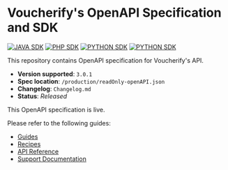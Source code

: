 # Voucherify's OpenAPI Specification and SDK

[![JAVA SDK](https://img.shields.io/badge/JAVA-SDK-FF0000?logo=openjdk&logoColor=red)](https://github.com/voucherifyio/sdk-java-openapi-based)
[![PHP SDK](https://img.shields.io/badge/PHP-SDK-777BB4?logo=php&logoColor=white)](https://github.com/voucherifyio/sdk-php-openapi-based)
[![PYTHON SDK](https://img.shields.io/badge/PYTHON-SDK-58ad09?logo=python&logoColor=green)](https://github.com/voucherifyio/sdk-python-openapi-based)
[![PYTHON SDK](https://img.shields.io/badge/PYTHON-SDK-c71628?logo=ruby&logoColor=c71628)](https://github.com/voucherifyio/sdk-ruby-openapi-based)

This repository contains OpenAPI specification for Voucherify's API.

 - **Version supported**: `3.0.1`
 - **Spec location**: `/production/readOnly-openAPI.json`
 - **Changelog**: `Changelog.md`
 - **Status**: _Released_

This OpenAPI specification is live. 

Please refer to the following guides:
- [Guides](https://docs.voucherify.io/docs)
- [Recipes](https://docs.voucherify.io/recipes)
- [API Reference](https://docs.voucherify.io/reference/)
- [Support Documentation](https://support.voucherify.io/)
